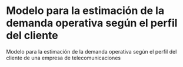 # Modelo para la estimación de la demanda operativa según el perfil del cliente
Modelo para la estimación de la demanda operativa según el perfil del cliente de una empresa de telecomunicaciones
